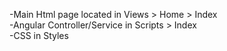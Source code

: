 -Main Html page located in  Views > Home > Index <br />
-Angular Controller/Service in Scripts > Index <br />
-CSS in Styles

